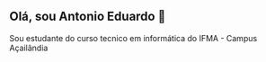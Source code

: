## Olá, sou Antonio Eduardo 👋
Sou estudante do curso tecnico em informática do IFMA - Campus Açailândia

